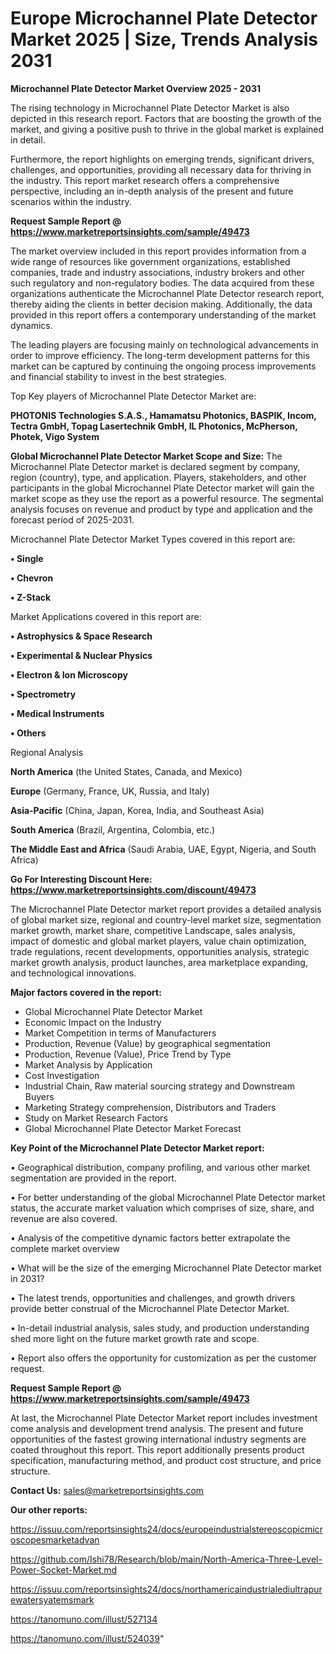 # Europe Microchannel Plate Detector Market 2025 | Size, Trends Analysis 2031

<Strong> Microchannel Plate Detector Market Overview 2025 - 2031</strong>

The rising technology in Microchannel Plate Detector Market is also depicted in this research report. Factors that are boosting the growth of the market, and giving a positive push to thrive in the global market is explained in detail.

Furthermore, the report highlights on emerging trends, significant drivers, challenges, and opportunities, providing all necessary data for thriving in the industry. This report market research offers a comprehensive perspective, including an in-depth analysis of the present and future scenarios within the industry.

<strong>Request Sample Report @ <a href=https://www.marketreportsinsights.com/sample/49473>https://www.marketreportsinsights.com/sample/49473</a></strong>

The market overview included in this report provides information from a wide range of resources like government organizations, established companies, trade and industry associations, industry brokers and other such regulatory and non-regulatory bodies. The data acquired from these organizations authenticate the Microchannel Plate Detector research report, thereby aiding the clients in better decision making. Additionally, the data provided in this report offers a contemporary understanding of the market dynamics.

The leading players are focusing mainly on technological advancements in order to improve efficiency. The long-term development patterns for this market can be captured by continuing the ongoing process improvements and financial stability to invest in the best strategies.

Top Key players of Microchannel Plate Detector Market are:

<strong>PHOTONIS Technologies S.A.S., Hamamatsu Photonics, BASPIK, Incom, Tectra GmbH, Topag Lasertechnik GmbH, IL Photonics, McPherson, Photek, Vigo System</strong>

<strong><b>Global Microchannel Plate Detector Market Scope and Size:</b></strong>
The Microchannel Plate Detector market is declared segment by company, region (country), type, and application. Players, stakeholders, and other participants in the global Microchannel Plate Detector market will gain the market scope as they use the report as a powerful resource. The segmental analysis focuses on revenue and product by type and application and the forecast period of 2025-2031.

Microchannel Plate Detector Market Types covered in this report are:

<strong>•  Single

•  Chevron

•  Z-Stack</strong>

Market Applications covered in this report are:

<strong>•  Astrophysics & Space Research

•  Experimental & Nuclear Physics

•  Electron & Ion Microscopy

•  Spectrometry

•  Medical Instruments

•  Others</strong> 

Regional Analysis

<strong>North America</strong> (the United States, Canada, and Mexico)

<strong>Europe</strong> (Germany, France, UK, Russia, and Italy)

<strong>Asia-Pacific</strong> (China, Japan, Korea, India, and Southeast Asia)

<strong>South America</strong> (Brazil, Argentina, Colombia, etc.)

<strong>The Middle East and Africa</strong> (Saudi Arabia, UAE, Egypt, Nigeria, and South Africa)

<strong>Go For Interesting Discount Here: <a href=https://www.marketreportsinsights.com/discount/49473>https://www.marketreportsinsights.com/discount/49473</a></strong>

The Microchannel Plate Detector market report provides a detailed analysis of global market size, regional and country-level market size, segmentation market growth, market share, competitive Landscape, sales analysis, impact of domestic and global market players, value chain optimization, trade regulations, recent developments, opportunities analysis, strategic market growth analysis, product launches, area marketplace expanding, and technological innovations.

<strong><b>Major factors covered in the report:</b></strong>
<ul>
  <li>Global Microchannel Plate Detector Market </li>
  <li>Economic Impact on the Industry</li>
  <li>Market Competition in terms of Manufacturers</li>
  <li>Production, Revenue (Value) by geographical segmentation</li>
  <li>Production, Revenue (Value), Price Trend by Type</li>
  <li>Market Analysis by Application</li>
  <li>Cost Investigation</li>
  <li>Industrial Chain, Raw material sourcing strategy and Downstream Buyers</li>
  <li>Marketing Strategy comprehension, Distributors and Traders</li>
  <li>Study on Market Research Factors</li>
  <li>Global Microchannel Plate Detector Market Forecast</li>
</ul>

<strong><b>Key Point of the Microchannel Plate Detector Market report:</b></strong>

• Geographical distribution, company profiling, and various other market segmentation are provided in the report.

• For better understanding of the global Microchannel Plate Detector market status, the accurate market valuation which comprises of size, share, and revenue are also covered.

• Analysis of the competitive dynamic factors better extrapolate the complete market overview

• What will be the size of the emerging Microchannel Plate Detector market in 2031?

• The latest trends, opportunities and challenges, and growth drivers provide better construal of the Microchannel Plate Detector Market.

• In-detail industrial analysis, sales study, and production understanding shed more light on the future market growth rate and scope.

• Report also offers the opportunity for customization as per the customer request.

<strong>Request Sample Report @ <a href=https://www.marketreportsinsights.com/sample/49473>https://www.marketreportsinsights.com/sample/49473</a></strong>

At last, the Microchannel Plate Detector Market report includes investment come analysis and development trend analysis. The present and future opportunities of the fastest growing international industry segments are coated throughout this report. This report additionally presents product specification, manufacturing method, and product cost structure, and price structure.

<strong>Contact Us:</strong>
sales@marketreportsinsights.com

<strong>Our other reports:</strong>

<a href=https://issuu.com/reportsinsights24/docs/europeindustrialstereoscopicmicroscopesmarketadvan>https://issuu.com/reportsinsights24/docs/europeindustrialstereoscopicmicroscopesmarketadvan</a>

<a href=https://github.com/Ishi78/Research/blob/main/North-America-Three-Level-Power-Socket-Market.md>https://github.com/Ishi78/Research/blob/main/North-America-Three-Level-Power-Socket-Market.md</a>

<a href=https://issuu.com/reportsinsights24/docs/northamericaindustrialediultrapurewatersyatemsmark>https://issuu.com/reportsinsights24/docs/northamericaindustrialediultrapurewatersyatemsmark</a>

<a href=https://tanomuno.com/illust/527134>https://tanomuno.com/illust/527134</a>

<a href=https://tanomuno.com/illust/524039>https://tanomuno.com/illust/524039</a>"
